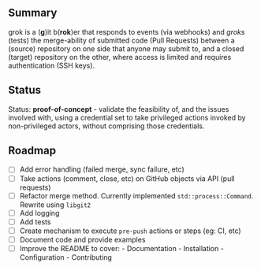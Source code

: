 ## Summary

grok is a (**g**)it b(**rok**)er that responds to events (via webhooks) and _groks_  (tests) the merge-ability of submitted code (Pull Requests) between a (source) repository on one side that anyone may submit to, and a closed (target) repository on the other, where access is limited and requires authentication (SSH keys).

## Status

Status: **proof-of-concept** - validate the feasibility of, and the issues involved with, using a credential set to take privileged actions invoked by non-privileged actors, without comprising those credentials.

## Roadmap

- [ ] Add error handling (failed merge, sync failure, etc)
- [ ] Take actions (comment, close, etc) on GitHub objects via API (pull requests)
- [ ] Refactor merge method. Currently implemented `std::process::Command`. Rewrite using `libgit2`
- [ ] Add logging
- [ ] Add tests
- [ ] Create mechanism to execute `pre-push` actions or steps (eg: CI, etc)
- [ ] Document code and provide examples
- [ ] Improve the README to cover:
          - Documentation
          - Installation
          - Configuration
          - Contributing
